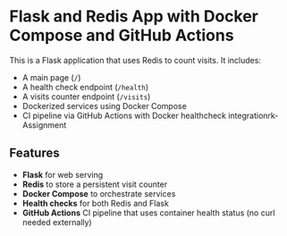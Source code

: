 # Flask and Redis App with Docker Compose and GitHub Actions

This is a Flask application that uses Redis to count visits. It includes:

- A main page (`/`)
- A health check endpoint (`/health`)
- A visits counter endpoint (`/visits`)
- Dockerized services using Docker Compose
- CI pipeline via GitHub Actions with Docker healthcheck integrationrk-Assignment

## Features

- **Flask** for web serving
- **Redis** to store a persistent visit counter
- **Docker Compose** to orchestrate services
- **Health checks** for both Redis and Flask
- **GitHub Actions** CI pipeline that uses container health status (no curl needed externally)
